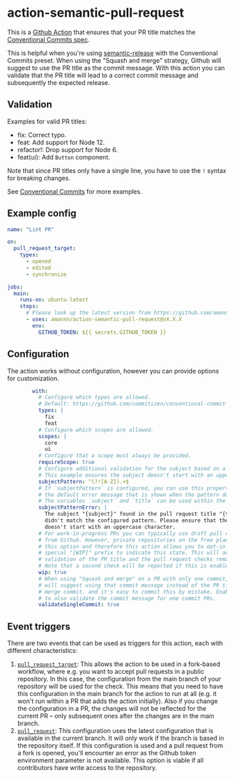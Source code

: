 # action-semantic-pull-request

This is a [Github Action](https://github.com/features/actions) that ensures that your PR title matches the [Conventional Commits spec](https://www.conventionalcommits.org/).

This is helpful when you're using [semantic-release](https://github.com/semantic-release/semantic-release) with the Conventional Commits preset. When using the "Squash and merge" strategy, Github will suggest to use the PR title as the commit message. With this action you can validate that the PR title will lead to a correct commit message and subsequently the expected release.

## Validation

Examples for valid PR titles:
- fix: Correct typo.
- feat: Add support for Node 12.
- refactor!: Drop support for Node 6.
- feat(ui): Add `Button` component.

Note that since PR titles only have a single line, you have to use the `!` syntax for breaking changes.

See [Conventional Commits](https://www.conventionalcommits.org/) for more examples.

## Example config

```yml
name: "Lint PR"

on:
  pull_request_target:
    types:
      - opened
      - edited
      - synchronize

jobs:
  main:
    runs-on: ubuntu-latest
    steps:
      # Please look up the latest version from https://github.com/amannn/action-semantic-pull-request/releases
      - uses: amannn/action-semantic-pull-request@vX.X.X
        env:
          GITHUB_TOKEN: ${{ secrets.GITHUB_TOKEN }}
```

## Configuration

The action works without configuration, however you can provide options for customization.

```yml
        with:
          # Configure which types are allowed.
          # Default: https://github.com/commitizen/conventional-commit-types
          types: |
            fix
            feat
          # Configure which scopes are allowed.
          scopes: |
            core
            ui
          # Configure that a scope must always be provided.
          requireScope: true
          # Configure additional validation for the subject based on a regex.
          # This example ensures the subject doesn't start with an uppercase character.
          subjectPattern: ^(?![A-Z]).+$
          # If `subjectPattern` is configured, you can use this property to override
          # the default error message that is shown when the pattern doesn't match.
          # The variables `subject` and `title` can be used within the message.
          subjectPatternError: |
            The subject "{subject}" found in the pull request title "{title}"
            didn't match the configured pattern. Please ensure that the subject
            doesn't start with an uppercase character.
          # For work-in-progress PRs you can typically use draft pull requests 
          # from Github. However, private repositories on the free plan don't have 
          # this option and therefore this action allows you to opt-in to using the 
          # special "[WIP]" prefix to indicate this state. This will avoid the 
          # validation of the PR title and the pull request checks remain pending.
          # Note that a second check will be reported if this is enabled.
          wip: true
          # When using "Squash and merge" on a PR with only one commit, GitHub
          # will suggest using that commit message instead of the PR title for the
          # merge commit, and it's easy to commit this by mistake. Enable this option
          # to also validate the commit message for one commit PRs.
          validateSingleCommit: true
```

## Event triggers

There are two events that can be used as triggers for this action, each with different characteristics:

1. [`pull_request_target`](https://docs.github.com/en/actions/reference/events-that-trigger-workflows#pull_request_target): This allows the action to be used in a fork-based workflow, where e.g. you want to accept pull requests in a public repository. In this case, the configuration from the main branch of your repository will be used for the check. This means that you need to have this configuration in the main branch for the action to run at all (e.g. it won't run within a PR that adds the action initially). Also if you change the configuration in a PR, the changes will not be reflected for the current PR – only subsequent ones after the changes are in the main branch.
2. [`pull_request`](https://docs.github.com/en/actions/reference/events-that-trigger-workflows#pull_request): This configuration uses the latest configuration that is available in the current branch. It will only work if the branch is based in the repository itself. If this configuration is used and a pull request from a fork is opened, you'll encounter an error as the Github token environment parameter is not available. This option is viable if all contributors have write access to the repository.
